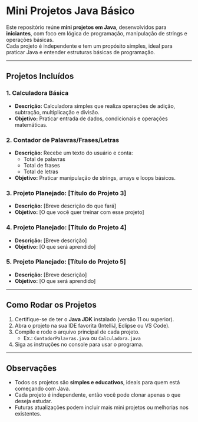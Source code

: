 # Mini Projetos Java Básico

Este repositório reúne **mini projetos em Java**, desenvolvidos para **iniciantes**, com foco em lógica de programação, manipulação de strings e operações básicas.  
Cada projeto é independente e tem um propósito simples, ideal para praticar Java e entender estruturas básicas de programação.

---

## Projetos Incluídos

### 1. Calculadora Básica
- **Descrição:** Calculadora simples que realiza operações de adição, subtração, multiplicação e divisão.  
- **Objetivo:** Praticar entrada de dados, condicionais e operações matemáticas.  

### 2. Contador de Palavras/Frases/Letras
- **Descrição:** Recebe um texto do usuário e conta:
  - Total de palavras
  - Total de frases
  - Total de letras
- **Objetivo:** Praticar manipulação de strings, arrays e loops básicos.  

### 3. Projeto Planejado: [Título do Projeto 3]
- **Descrição:** [Breve descrição do que fará]  
- **Objetivo:** [O que você quer treinar com esse projeto]

### 4. Projeto Planejado: [Título do Projeto 4]
- **Descrição:** [Breve descrição]  
- **Objetivo:** [O que será aprendido]

### 5. Projeto Planejado: [Título do Projeto 5]
- **Descrição:** [Breve descrição]  
- **Objetivo:** [O que será aprendido]

---

## Como Rodar os Projetos

1. Certifique-se de ter o **Java JDK** instalado (versão 11 ou superior).  
2. Abra o projeto na sua IDE favorita (IntelliJ, Eclipse ou VS Code).  
3. Compile e rode o arquivo principal de cada projeto.  
   - Ex.: `ContadorPalavras.java` ou `Calculadora.java`  
4. Siga as instruções no console para usar o programa.  

---

## Observações

- Todos os projetos são **simples e educativos**, ideais para quem está começando com Java.  
- Cada projeto é independente, então você pode clonar apenas o que deseja estudar.  
- Futuras atualizações podem incluir mais mini projetos ou melhorias nos existentes.

